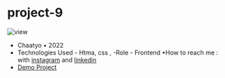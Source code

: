 # project-9

![view](<img width="1436" alt="Screenshot 2023-01-07 at 2 22 32 PM" src="https://user-images.githubusercontent.com/120978791/211172476-f1c893f9-cb60-4ebe-bd46-d64af5df50a8.png">)
- Chaatyo • 2022
- Technologies Used - Htma, css ,
-Role - Frontend
•How to reach me : with [instagram](https://www.instagram.com/erfan_hesaraki_web) and [linkedin](https://www.linkedin.com/in/erfan-hesaraki-)
- [Demo Project](https://erfanhesaraki.github.io/project-9/)
